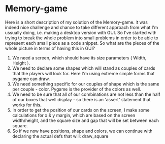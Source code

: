 # Memory-game

Here is a short description of my solution of the Memory-game.
It was indeed nice challenge and chance to take different approach from what I'm ussually doing, i.e. making a desktop version with GUI.
So I've started with trying to break the whole problem into small problems in order to be able to represent each small piece as a code snippet.
So what are the pieces of the whole picture in terms of having this in GUI?
1. We need a screen, which should have its size parameters ( Width, Height ).
2. We need to declare some shapes which will stand as couples of cards that the players will look for. Here I'm using extreme simple forms that pygame can draw.
3. We need something specific for our couples of shape which is the same per couple - color. Pygame is the provider of the colors as well.
4. We need to be sure that all of our combinations are not less than the half of our boxes that well display - so there is an 'assert' statement that works for this.
5. In order to get the position of our cards on the screen, I make some calculations for x & y margin, which are based on the screen width/height, and the square size and gap that will be set between each square.
6. So if we now have positions, shape and colors, we can continue with declaring the actual defs that will: draw_square

